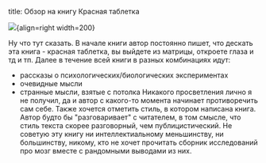 title: Обзор на книгу Красная таблетка

![](/static/img/dEQfjisIQOc.jpg){align=right width=200}

Ну что тут сказать.
В начале книги автор постоянно пишет, что дескать эта книга - красная таблетка, вы выйдете из матрицы, откроете глаза и тд и тп.
Далее в течение всей книги в разных комбинациях идут:
- рассказы о психологических/биологических экспериментах
- очевидные мысли
- странные мысли, взятые с потолка
Никакого просветления лично я не получил, да и автор с какого-то момента начинает противоречить сам себе.
Также хочется отметить стиль, в котором написана книга. Автор будто бы "разговаривает" с читателем, в том смысле, что стиль текста скорее разговорный, чем публицистический.
Не советую эту книгу ни интеллектиальному меньшинству, ни большинству, никому, кто не хочет прочитать сборник исследований про мозг вместе с рандомными выводами из них.
